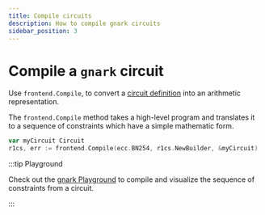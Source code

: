 ```yaml
---
title: Compile circuits
description: How to compile gnark circuits
sidebar_position: 3
---
```


# Compile a `gnark` circuit

Use `frontend.Compile`, to convert a [circuit definition](write/circuit_structure.md) into an arithmetic representation.

The `frontend.Compile` method takes a high-level program and translates it to a sequence of constraints which have a simple mathematic form.

```go
var myCircuit Circuit
r1cs, err := frontend.Compile(ecc.BN254, r1cs.NewBuilder, &myCircuit)
```

:::tip Playground

Check out the [gnark Playground](https://play.gnark.io) to compile and visualize the sequence of constraints from a circuit.

:::

